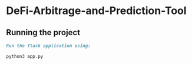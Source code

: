 # DeFi-Arbitrage-and-Prediction-Tool


## Running the project
```markdown
Run the flask application using:
```
```bash
python3 app.py
```